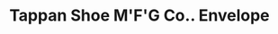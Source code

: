 ---
doi: 10.7916/D8N02JP8
date_other: '1895'
date_other_textual: '1895'
form: printed ephemera
genre:
- Envelopes
name:
- Tappan Shoe M'F'G Co.
object_in_context_url: https://biggert.cul.columbia.edu/items/view/ave_biggert_01750
subject_hierarchical_geographic:
- Muncie, Indiana, United States
subject_name:
- Tappan Shoe M'F'G Co.
title: Tappan Shoe M'F'G Co.. Envelope
sort_title: Tappan Shoe M'F'G Co.. Envelope
call_number: ave_biggert_01750
coordinates:
- 40.19333333333333,-85.38805555555557
pid: ave_biggert_01750
identifiers: ave_biggert_01750
canvas_id: ldpd:397008
permalink: "/items/ave_biggert_01750/"
layout: iiif-image-page
---